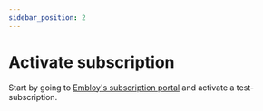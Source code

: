 ```yaml
---
sidebar_position: 2
---
```


# Activate subscription

Start by going to [Embloy's subscription portal](https://genius.embloy.com/subscriptions) and activate a test-subscription.
